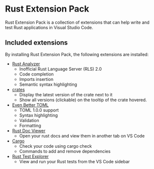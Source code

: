 # Rust Extension Pack

Rust Extension Pack is a collection of extensions that can help write and test Rust applications in Visual Studio Code.

## Included extensions
By installing Rust Extension Pack, the following extensions are installed:
* [Rust Analyzer](https://github.com/rust-analyzer/rust-analyzer)
  * Inofficial Rust Language Server (RLS) 2.0
  * Code completion
  * Imports insertion
  * Semantic syntax highlighting
* [crates](https://github.com/serayuzgur/crates)
  * Display the latest version of the crate next to it
  * Show all versions (clickable) on the tooltip of the crate hovered.
* [Even Better TOML](https://github.com/tamasfe/taplo)
  * TOML 1.0.0 support
  * Syntax highlighting
  * Validation
  * Formatting
* [Rust Doc Viewer](https://github.com/JScearcy/rust-doc-viewer)
  * Open your rust docs and view them in another tab on VS Code
* [Cargo](https://github.com/panicbit/vscode-cargo)
  * Check your code using cargo check
  * Commands to add and remove dependencies
* [Rust Test Explorer](https://github.com/swellaby/vscode-rust-test-adapter)
  * View and run your Rust tests from the VS Code sidebar